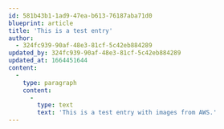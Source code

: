 ```yaml
---
id: 581b43b1-1ad9-47ea-b613-76187aba71d0
blueprint: article
title: 'This is a test entry'
author:
  - 324fc939-90af-48e3-81cf-5c42eb884289
updated_by: 324fc939-90af-48e3-81cf-5c42eb884289
updated_at: 1664451644
content:
  -
    type: paragraph
    content:
      -
        type: text
        text: 'This is a test entry with images from AWS.'
---
```

